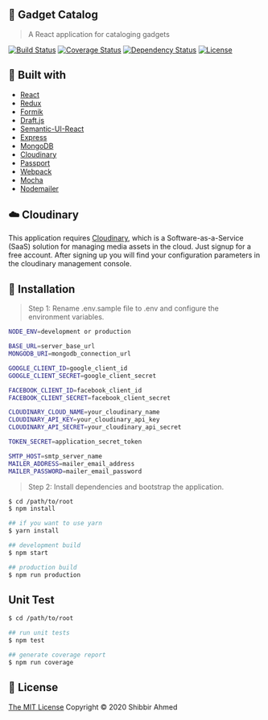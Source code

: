 ## :loudspeaker: Gadget Catalog
> A React application for cataloging gadgets

[![Build Status](https://travis-ci.org/shibbir/gadget-catalog.svg?branch=master)](https://travis-ci.org/shibbir/gadget-catalog)
[![Coverage Status](https://coveralls.io/repos/github/shibbir/gadget-catalog/badge.svg?branch=master)](https://coveralls.io/github/shibbir/gadget-catalog?branch=master)
[![Dependency Status](https://david-dm.org/shibbir/gadget-catalog.svg)](https://david-dm.org/shibbir/gadget-catalog)
[![License](https://img.shields.io/badge/license-MIT-blue.svg)](http://opensource.org/licenses/MIT)

## :hammer: Built with

- [React](https://reactjs.org/)
- [Redux](https://redux.js.org/)
- [Formik](https://jaredpalmer.com/formik/)
- [Draft.js](https://draftjs.org/)
- [Semantic-UI-React](https://react.semantic-ui.com/)
- [Express](https://expressjs.com/)
- [MongoDB](https://www.mongodb.com/)
- [Cloudinary](https://cloudinary.com/)
- [Passport](http://passportjs.org/)
- [Webpack](https://webpack.js.org/)
- [Mocha](https://mochajs.org/)
- [Nodemailer](https://nodemailer.com/)

## :cloud: Cloudinary

This application requires [Cloudinary](https://cloudinary.com/), which is a Software-as-a-Service (SaaS) solution for managing media assets in the cloud. Just signup for a free account. After signing up you will find your configuration parameters in the cloudinary management console.

## :rocket: Installation

> Step 1: Rename .env.sample file to .env and configure the environment variables.

```bash
NODE_ENV=development or production

BASE_URL=server_base_url
MONGODB_URI=mongodb_connection_url

GOOGLE_CLIENT_ID=google_client_id
GOOGLE_CLIENT_SECRET=google_client_secret

FACEBOOK_CLIENT_ID=facebook_client_id
FACEBOOK_CLIENT_SECRET=facebook_client_secret

CLOUDINARY_CLOUD_NAME=your_cloudinary_name
CLOUDINARY_API_KEY=your_cloudinary_api_key
CLOUDINARY_API_SECRET=your_cloudinary_api_secret

TOKEN_SECRET=application_secret_token

SMTP_HOST=smtp_server_name
MAILER_ADDRESS=mailer_email_address
MAILER_PASSWORD=mailer_email_password

```

> Step 2: Install dependencies and bootstrap the application.

```bash
$ cd /path/to/root
$ npm install

## if you want to use yarn
$ yarn install

## development build
$ npm start

## production build
$ npm run production
```

## Unit Test

```bash
$ cd /path/to/root

## run unit tests
$ npm test

## generate coverage report
$ npm run coverage
```

## :key: License
<a href="https://opensource.org/licenses/MIT">The MIT License</a> Copyright &copy; 2020 Shibbir Ahmed
